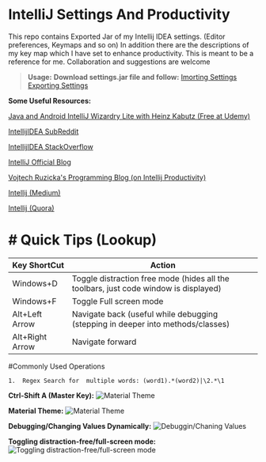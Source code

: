 # IntelliJ Settings And Productivity
This repo contains Exported Jar of my Intellij  IDEA settings. (Editor preferences, Keymaps and so on) In addition there are the descriptions of my key map which I have set to enhance productivity. This is meant to be a reference for me. Collaboration and suggestions are welcome

>**Usage:**
**Download settings.jar file and follow:**
[Imorting Settings](https://www.jetbrains.com/help/idea/exporting-and-importing-settings.html#import_settings_from_jar_archive)
[Exporting Settings](https://www.jetbrains.com/help/idea/exporting-and-importing-settings.html#export_settings_to_jar_archive)



**Some Useful Resources:**

[Java and Android IntelliJ Wizardry Lite with Heinz Kabutz (Free at Udemy)](https://www.udemy.com/jetbrains-intellij-wizardry-lite-with-heinz-kabutz)
 
[IntellijIDEA SubReddit](https://www.reddit.com/r/IntelliJIDEA/) 

[IntellijIDEA StackOverflow](https://stackoverflow.com/search?q=intellijIDEA) 

[IntelliJ Official Blog](https://blog.jetbrains.com/idea/) 

[Vojtech Ruzicka's Programming Blog (on Intellij Productivity)](http://vojtechruzicka.com/?s=intellij) 

[Intellij (Medium)](https://medium.com/search?q=intellijIDEA) 

[Intellij (Quora)](https://www.quora.com/topic/IntelliJ-IDEA) 

# # Quick Tips (Lookup)

| Key ShortCut  | Action |
| ------------- | ------------- |
| Windows+D  | Toggle distraction free mode (hides all the toolbars, just code window is displayed)  |
| Windows+F  | Toggle Full screen mode  |
|Alt+Left Arrow| Navigate back (useful while debugging (stepping in deeper into methods/classes)|
|Alt+Right Arrow|Navigate forward|


#Commonly Used Operations

	1.  Regex Search for  multiple words: (word1).*(word2)|\2.*\1


**Ctrl-Shift A (Master Key):**
![Material Theme](https://github.com/sudipbhandari126/IntelliJSettings/blob/master/resources/master_action.gif  "Jaxb Demo")


**Material Theme:**
![Material Theme](https://github.com/sudipbhandari126/IntelliJSettings/blob/master/resources/material_%20theme.gif  "Jaxb Demo")


**Debugging/Changing Values Dynamically:**
![Debuggin/Chaning Values](https://github.com/sudipbhandari126/IntelliJSettings/blob/master/resources/debugging_changing_values_dynamically.gif  "Debuggin/Chaning Values")


**Toggling distraction-free/full-screen mode:**
![Toggling distraction-free/full-screen mode](https://github.com/sudipbhandari126/IntelliJSettings/blob/master/resources/toggle_distraction_full_screen.gif  "Toggling distraction-free/full-screen mode")
